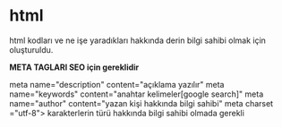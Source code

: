# html 
html kodları ve ne işe yaradıkları hakkında derin bilgi sahibi olmak için oluşturuldu.

<b>META TAGLARI SEO için gereklidir</b>

meta name="description" content="açıklama yazılır"
meta name="keywords" content="anahtar kelimeler[google search]"
meta name="author" content="yazan kişi hakkında bilgi sahibi"
meta charset ="utf-8"> karakterlerin türü hakkında bilgi sahibi olmada gerekli
  
